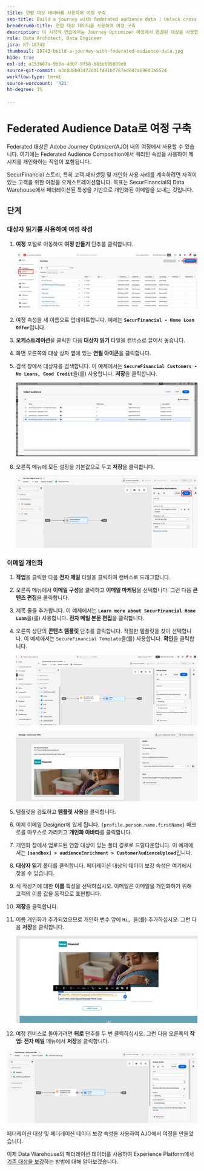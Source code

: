 ```yaml
---
title: 연합 대상 데이터를 사용하여 여정 구축
seo-title: Build a journey with federated audience data | Unlock cross-channel insights with Federated Audience Composition
breadcrumb-title: 연합 대상 데이터를 사용하여 여정 구축
description: 이 시각적 연습에서는 Journey Optimizer 여정에서 연결된 대상을 사용합니다.
role: Data Architect, Data Engineer
jira: KT-18743
thumbnail: 18743-build-a-journey-with-federated-audience-data.jpg
hide: true
exl-id: a153667a-9b3a-4db7-9f58-b83e695009e0
source-git-commit: a3c8d8b03472d01f491bf787ed647a696d3a5524
workflow-type: tm+mt
source-wordcount: '421'
ht-degree: 1%

---
```


# Federated Audience Data로 여정 구축

Federated 대상은 Adobe Journey Optimizer(AJO) 내의 여정에서 사용할 수 있습니다. 여기에는 Federated Audience Composition에서 쿼리된 속성을 사용하여 메시지를 개인화하는 작업이 포함됩니다.

SecurFinancial 스토리, 특히 고객 재타겟팅 및 개인화 사용 사례를 계속하려면 자격이 있는 고객을 위한 여정을 오케스트레이션합니다. 목표는 SecurFinancial의 Data Warehouse에서 페더레이션된 특성을 기반으로 개인화된 이메일을 보내는 것입니다.

## 단계

### 대상자 읽기를 사용하여 여정 작성

1. **여정** 포털로 이동하여 **여정 만들기** 단추를 클릭합니다.

   ![여정 만들기](assets/create-journey.png)

2. 여정 속성을 새 이름으로 업데이트합니다. 예제는 **`SecurFinancial - Home Loan Offer`**&#x200B;입니다.

3. **오케스트레이션**&#x200B;을 클릭한 다음 **대상자 읽기** 타일을 캔버스로 끌어서 놓습니다.

4. 화면 오른쪽의 대상 상자 옆에 있는 **연필 아이콘**&#x200B;을 클릭합니다.

5. 검색 창에서 대상자를 검색합니다. 이 예제에서는 **`SecureFinancial Customers - No Loans, Good Credit`**&#x200B;을(를) 사용합니다. **저장**&#x200B;을 클릭합니다.

   ![여정 만들기](assets/select-audience.png)

6. 오른쪽 메뉴에 모든 설정을 기본값으로 두고 **저장**&#x200B;을 클릭합니다.

   ![대상자 저장 설정](assets/save-audience-settings.png)

### 이메일 개인화

1. **작업**&#x200B;을 클릭한 다음 **전자 메일** 타일을 클릭하여 캔버스로 드래그합니다.

2. 오른쪽 메뉴에서 **이메일 구성**&#x200B;을 클릭하고 **이메일 마케팅**&#x200B;을 선택합니다. 그런 다음 **콘텐츠 편집**&#x200B;을 클릭합니다.

3. 제목 줄을 추가합니다. 이 예제에서는 **`Learn more about SecurFinancial Home Loan`**&#x200B;을(를) 사용합니다. **전자 메일 본문 편집**&#x200B;을 클릭합니다.

4. 오른쪽 상단의 **콘텐츠 템플릿** 단추를 클릭합니다. 적절한 템플릿을 찾아 선택합니다. 이 예제에서는 `SecureFinancial Template`을(를) 사용합니다. **확인**&#x200B;을 클릭합니다.

   ![여정-전자 메일 구성](assets/journey-email-config.png)

   ![여정-이메일 확인](assets/journey-email-confirm.png)

5. 템플릿을 검토하고 **템플릿 사용**&#x200B;을 클릭합니다.

6. 이제 이메일 Designer에 있게 됩니다. `{profile.person.name.firstName}` 매크로를 마우스로 가리키고 **개인화 아바타**&#x200B;를 클릭합니다.

7. 개인화 창에서 업로드된 연합 대상이 있는 폴더 경로로 드릴다운합니다. 이 예제에서는 **`[sandbox] > audienceEnrichment > CustomerAudienceUpload`**&#x200B;입니다.

8. **대상자 읽기** 폴더를 클릭합니다. 페더레이션 대상의 데이터 보강 속성은 여기에서 찾을 수 있습니다.

9. 식 작성기에 대한 **이름** 특성을 선택하십시오. 이메일은 이메일을 개인화하기 위해 고객의 이름 값을 동적으로 표현합니다.

10. **저장**&#x200B;을 클릭합니다.

11. 이름 개인화가 추가되었으므로 개인화 변수 앞에 `Hi, `을(를) 추가하십시오. 그런 다음 **저장**&#x200B;을 클릭합니다.

    ![여정-이메일 저장](assets/journey-email-save.png)

12. 여정 캔버스로 돌아가려면 **뒤로** 단추를 두 번 클릭하십시오. 그런 다음 오른쪽의 **작업: 전자 메일** 메뉴에서 **저장**&#x200B;을 클릭합니다.

   ![최종 여정 저장](assets/save-final-journey.png)

페더레이션 대상 및 페더레이션 데이터 보강 속성을 사용하여 AJO에서 여정을 만들었습니다.

이제 Data Warehouse의 페더레이션 데이터를 사용하여 Experience Platform에서 [기존 대상을 보강](federated-audience-composition.md)하는 방법에 대해 알아보겠습니다.
